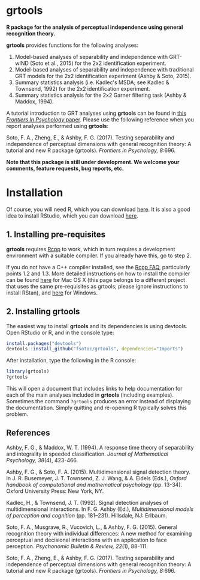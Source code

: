 # grtools
**R package for the analysis of perceptual independence using general recognition theory.**

**grtools** provides functions for the following analyses:

1. Model-based analyses of separability and independence with GRT-wIND (Soto et al., 2015) for the 2x2 identification experiment.
2. Model-based analyses of separability and independence with traditional GRT models for the 2x2 identification experiment (Ashby & Soto, 2015).
3. Summary statistics analysis (i.e. Kadlec's MSDA; see Kadlec & Townsend, 1992) for the 2x2 identification experiment.
4. Summary statistics analysis for the 2x2 Garner filtering task (Ashby & Maddox, 1994).

A tutorial introduction to GRT analyses using **grtools** can be found in [this *Frontiers In Psychology* paper](http://journal.frontiersin.org/article/10.3389/fpsyg.2017.00696/full). Please use the following reference when you report analyses performed using **grtools**:

Soto, F. A., Zheng, E., & Ashby, F. G. (2017). Testing separability and independence of perceptual dimensions with general recognition theory: A tutorial and new R package (grtools). *Frontiers in Psychology, 8*:696.

**Note that this package is still under development. We welcome your comments, feature requests, bug reports, etc.**

# Installation

Of course, you will need R, which you can download [here](http://cran.rstudio.com/). It is also a good idea to install RStudio, which you can download [here](http://www.rstudio.com/products/rstudio/download/).

## 1. Installing pre-requisites
**grtools** requires [Rcpp](http://cran.r-project.org/web/packages/Rcpp/index.html) to work, which in turn requires a development environment with a suitable compiler. If you already have this, go to step 2.

If you do not have a C++ compiler installed, see the [Rcpp FAQ](http://cran.r-project.org/web/packages/Rcpp/vignettes/Rcpp-FAQ.pdf), particularly points 1.2 and 1.3. More detailed instructions on how to install the compiler can be found [here](https://github.com/stan-dev/rstan/wiki/RStan-Mac-OS-X-Prerequisite-Installation-Instructions) for Mac OS X (this page belongs to a different project that uses the same pre-requisites as grtools; please ignore instructions to install RStan), and [here](https://github.com/stan-dev/rstan/wiki/Install-Rtools-for-Windows) for Windows.


## 2. Installing grtools
The easiest way to install **grtools** and its dependencies is using devtools. Open RStudio or R, and in the console type:

```R
install.packages("devtools")
devtools::install_github("fsotoc/grtools", dependencies="Imports")
```

After installation, type the following in the R console:

```R
library(grtools)
?grtools
```

This will open a document that includes links to help documentation for each of the main analyses included in **grtools** (including examples). Sometimes the command ```?grtools``` produces an error instead of displaying the documentation. Simply quitting and re-opening R typically solves this problem.


References
----------
Ashby, F. G., & Maddox, W. T. (1994). A response time theory of separability and integrality in speeded classification. *Journal of Mathematical Psychology, 38*(4), 423-466.

Ashby, F. G., & Soto, F. A. (2015). Multidimensional signal detection theory. In J. R. Busemeyer, J. T. Townsend, Z. J. Wang, & A. Eidels (Eds.), *Oxford handbook of computational and mathematical psychology* (pp. 13-34). Oxford University Press: New York, NY.

Kadlec, H., & Townsend, J. T. (1992). Signal detection analyses of multidimensional interactions. In F. G. Ashby
(Ed.), *Multidimensional models of perception and cognition* (pp. 181–231). Hillsdale, NJ: Erlbaum.

Soto, F. A., Musgrave, R., Vucovich, L., & Ashby, F. G. (2015). General recognition theory with individual differences: A new method for examining perceptual and decisional interactions with an application to face perception. *Psychonomic Bulletin & Review, 22*(1), 88-111.

Soto, F. A., Zheng, E., & Ashby, F. G. (2017). Testing separability and independence of perceptual dimensions with general recognition theory: A tutorial and new R package (grtools). *Frontiers in Psychology, 8*:696.
